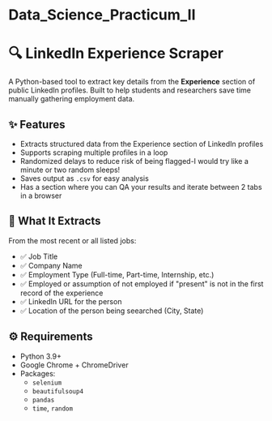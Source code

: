 # Data_Science_Practicum_II

# 🔍 LinkedIn Experience Scraper

A Python-based tool to extract key details from the **Experience** section of public LinkedIn profiles. Built to help students and researchers save time manually gathering employment data.

## ✨ Features

- Extracts structured data from the Experience section of LinkedIn profiles
- Supports scraping multiple profiles in a loop
- Randomized delays to reduce risk of being flagged-I would try like a minute or two random sleeps!
- Saves output as `.csv` for easy analysis
- Has a section where you can QA your results and iterate between 2 tabs in a browser

## 📌 What It Extracts

From the most recent or all listed jobs:
- ✅ Job Title
- ✅ Company Name
- ✅ Employment Type (Full-time, Part-time, Internship, etc.)
- ✅ Employed or assumption of not employed if "present" is not in the first record of the experience
- ✅ LinkedIn URL for the person
- ✅ Location of the person being seearched (City, State)

## ⚙️ Requirements

- Python 3.9+
- Google Chrome + ChromeDriver
- Packages:
  - `selenium`
  - `beautifulsoup4`
  - `pandas`
  - `time`, `random`

